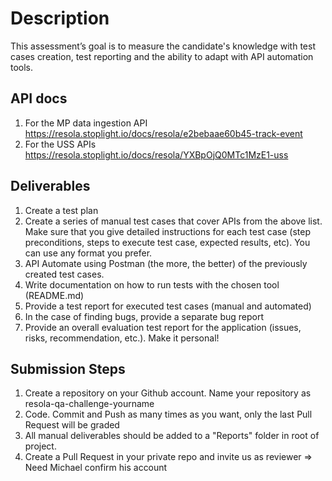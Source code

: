# Description
This assessment’s goal is to measure the candidate's knowledge with test cases creation, test reporting and the ability to adapt with API automation tools.

## API docs
1. For the MP data ingestion API https://resola.stoplight.io/docs/resola/e2bebaae60b45-track-event
2. For the USS APIs https://resola.stoplight.io/docs/resola/YXBpOjQ0MTc1MzE1-uss

## Deliverables
1. Create a test plan
2. Create a series of manual test cases that cover APIs from the above list. Make sure that you give detailed instructions for each test case (step preconditions, steps to execute test case, expected results, etc). You can use any format you prefer.
3. API Automate using Postman (the more, the better) of the previously created test cases.
4. Write documentation on how to run tests with the chosen tool (README.md)
5. Provide a test report for executed test cases (manual and automated)
6. In the case of finding bugs, provide a separate bug report
7. Provide an overall evaluation test report for the application (issues, risks, recommendation, etc.). Make it personal!
 
## Submission Steps
1. Create a repository on your Github account. Name your repository as resola-qa-challenge-yourname
2. Code. Commit and Push as many times as you want, only the last Pull Request will be graded
3. All manual deliverables should be added to a "Reports" folder in root of project.
4. Create a Pull Request in your private repo and invite us as reviewer   => Need Michael confirm his account
